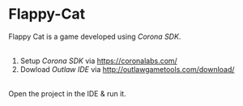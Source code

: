 # Flappy-Cat
Flappy Cat is a game developed using _Corona_ _SDK_.
<br/><br/>
1. Setup _Corona_ _SDK_ via https://coronalabs.com/<br/>
2. Dowload _Outlaw_ _IDE_ via http://outlawgametools.com/download/
<br/>
Open the project in the IDE & run it.
